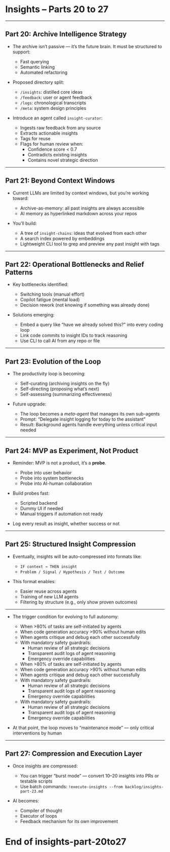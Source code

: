 # Insights – Parts 20 to 27

---

## Part 20: Archive Intelligence Strategy

- The archive isn’t passive — it’s the future brain. It must be structured to support:
  - Fast querying
  - Semantic linking
  - Automated refactoring

- Proposed directory split:
  - `/insights`: distilled core ideas
  - `/feedback`: user or agent feedback
  - `/logs`: chronological transcripts
  - `/meta`: system design principles

- Introduce an agent called `insight-curator`:
  - Ingests raw feedback from any source
  - Extracts actionable insights
  - Tags for reuse
  - Flags for human review when:
    - Confidence score < 0.7
    - Contradicts existing insights
    - Contains novel strategic direction

---

## Part 21: Beyond Context Windows

- Current LLMs are limited by context windows, but you’re working toward:
  - Archive-as-memory: all past insights are always accessible
  - AI memory as hyperlinked markdown across your repos

- You’ll build:
  - A tree of `insight-chains`: ideas that evolved from each other
  - A search index powered by embeddings
  - Lightweight CLI tool to grep and preview any past insight with tags

---

## Part 22: Operational Bottlenecks and Relief Patterns

- Key bottlenecks identified:
  - Switching tools (manual effort)
  - Copilot fatigue (mental load)
  - Decision rework (not knowing if something was already done)

- Solutions emerging:
  - Embed a query like “have we already solved this?” into every coding loop
  - Link code commits to insight IDs to track reasoning
  - Use CLI to call AI from any repo or file

---

## Part 23: Evolution of the Loop

- The productivity loop is becoming:
  - Self-curating (archiving insights on the fly)
  - Self-directing (proposing what’s next)
  - Self-assessing (summarizing effectiveness)

- Future upgrade:
  - The loop becomes a *meta-agent* that manages its own sub-agents
  - Prompt: “Delegate insight logging for today to the assistant”
  - Result: Background agents handle everything unless critical input needed

---

## Part 24: MVP as Experiment, Not Product

- Reminder: MVP is not a product, it’s a **probe**.
  - Probe into user behavior
  - Probe into system bottlenecks
  - Probe into AI-human collaboration

- Build probes fast:
  - Scripted backend
  - Dummy UI if needed
  - Manual triggers if automation not ready

- Log every result as insight, whether success or not

---

## Part 25: Structured Insight Compression

- Eventually, insights will be auto-compressed into formats like:
  - `IF context → THEN insight`
  - `Problem / Signal / Hypothesis / Test / Outcome`

- This format enables:
  - Easier reuse across agents
  - Training of new LLM agents
  - Filtering by structure (e.g., only show proven outcomes)

---

- The trigger condition for evolving to full autonomy:
  - When >80% of tasks are self-initiated by agents
  - When code generation accuracy >90% without human edits
  - When agents critique and debug each other successfully
  - With mandatory safety guardrails:
    - Human review of all strategic decisions
    - Transparent audit logs of agent reasoning
    - Emergency override capabilities
  - When >80% of tasks are self-initiated by agents
  - When code generation accuracy >90% without human edits
  - When agents critique and debug each other successfully
  - With mandatory safety guardrails:
    - Human review of all strategic decisions
    - Transparent audit logs of agent reasoning
    - Emergency override capabilities
  - With mandatory safety guardrails:
    - Human review of all strategic decisions
    - Transparent audit logs of agent reasoning
    - Emergency override capabilities

- At that point, the loop moves to “maintenance mode” — only critical interventions by human

---

## Part 27: Compression and Execution Layer

- Once insights are compressed:
  - You can trigger “burst mode” — convert 10–20 insights into PRs or testable scripts
  - Use batch commands: `!execute-insights --from backlog/insights-part-23.md`

- AI becomes:
  - Compiler of thought
  - Executor of loops
  - Feedback mechanism for its own improvement

# End of insights-part-20to27
